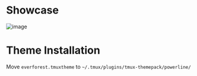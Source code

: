 # Showcase

![image](https://user-images.githubusercontent.com/86254474/234018632-861848df-7324-49c8-9103-9b2ffdadf984.png)

# Theme Installation
Move ```everforest.tmuxtheme``` to ```~/.tmux/plugins/tmux-themepack/powerline/```
